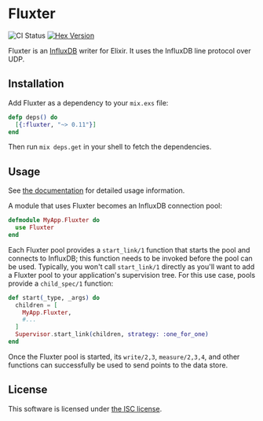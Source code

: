 # Fluxter

![CI Status](https://github.com/lexmag/fluxter/workflows/CI/badge.svg)
[![Hex Version](https://img.shields.io/hexpm/v/fluxter.svg "Hex Version")](https://hex.pm/packages/fluxter)

Fluxter is an [InfluxDB](https://www.influxdata.com/) writer for Elixir. It uses the InfluxDB line protocol over UDP.

## Installation

Add Fluxter as a dependency to your `mix.exs` file:

```elixir
defp deps() do
  [{:fluxter, "~> 0.11"}]
end
```

Then run `mix deps.get` in your shell to fetch the dependencies.

## Usage

See [the documentation](https://hexdocs.pm/fluxter) for detailed usage information.

A module that uses Fluxter becomes an InfluxDB connection pool:

```elixir
defmodule MyApp.Fluxter do
  use Fluxter
end
```

Each Fluxter pool provides a `start_link/1` function that starts the pool and connects to InfluxDB; this function needs to be invoked before the pool can be used.
Typically, you won't call `start_link/1` directly as you'll want to
add a Fluxter pool to your application's supervision tree.
For this use case, pools provide a `child_spec/1` function:

```elixir
def start(_type, _args) do
  children = [
    MyApp.Fluxter,
    #...
  ]
  Supervisor.start_link(children, strategy: :one_for_one)
end
```

Once the Fluxter pool is started, its `write/2,3`, `measure/2,3,4`, and other functions can successfully be used to send points to the data store.

## License

This software is licensed under [the ISC license](LICENSE).
